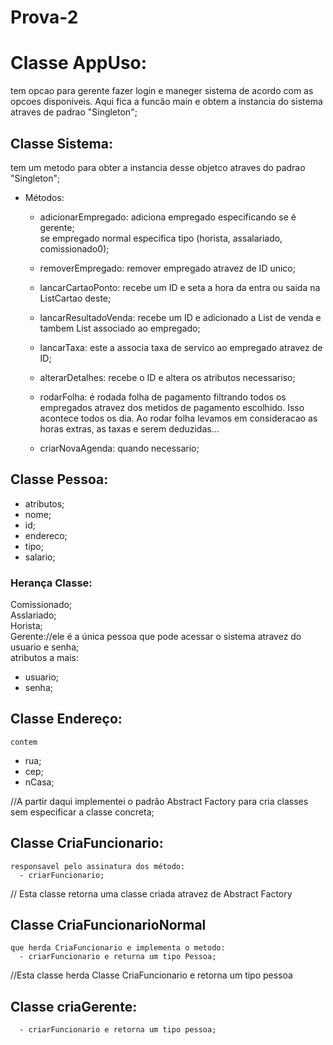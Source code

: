 # Prova-2

# Classe AppUso:
  tem opcao para gerente fazer login e maneger sistema de acordo com as opcoes disponiveis.
  Aqui fica a funcão main e obtem a instancia do sistema atraves de padrao "Singleton";
  
  
## Classe Sistema:
tem um metodo para obter a instancia desse objetco atraves do padrao "Singleton";  
  - Métodos:  
    - adicionarEmpregado: adiciona empregado especificando se é gerente;  
                        se empregado normal especifica tipo (horista, assalariado, comissionado0);  
                        
    - removerEmpregado: remover empregado atravez de ID unico;
    
    - lancarCartaoPonto: recebe um ID e seta a hora da entra ou saida na ListCartao deste;
     
    - lancarResultadoVenda: recebe um ID e adicionado a List de venda e tambem List associado ao empregado;
    
    - lancarTaxa: este a associa taxa de servico ao empregado atravez de ID;
    
    - alterarDetalhes: recebe o ID e altera os atributos necessariso;
    
    - rodarFolha: é rodada folha de pagamento filtrando todos os empregados atravez dos metidos de pagamento escolhido. Isso         acontece todos os dia. Ao rodar folha levamos em consideracao as horas extras, as taxas e serem deduzidas...
    
    
    - criarNovaAgenda: quando necessario;
   
   
## Classe Pessoa:  
   - atributos;  
   - nome;  
   - id;  
   - endereco;  
   - tipo;  
   - salario;  
    
### Herança Classe:  
   Comissionado;  
   Asslariado;  
   Horista;  
   Gerente://ele é a única pessoa que pode acessar o sistema atravez do usuario e senha;  
   atributos a mais:  
   - usuario;  
   - senha;  
                    
## Classe Endereço:  
    contem 
   - rua;  
   - cep;  
   - nCasa;  
           
//A partir daqui implementei o padrão Abstract Factory para cria classes sem especificar a classe concreta;            
## Classe CriaFuncionario:  
    responsavel pelo assinatura dos método:  
      - criarFuncionario;  
     
   // Esta classe retorna uma classe criada atravez de Abstract Factory  
## Classe CriaFuncionarioNormal  
    que herda CriaFuncionario e implementa o metodo:  
      - criarFuncionario e returna um tipo Pessoa;  
    
   //Esta classe herda Classe CriaFuncionario e retorna um tipo pessoa  
## Classe criaGerente:  
      - criarFuncionario e retorna um tipo pessoa;  
      
